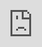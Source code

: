 ```yaml
---
layout: post
date: 2020-05-11
image: "/conflict_urbanism_sp2020/images/har_homa_images_for_site/1_hh.jpg"
title: "Har Homa: Exploring the Infrastructure(s) of an Israeli settlement"
author: "Massimiliano Malago & Sebastian Andersson"
---
```


#### Introduction

We have chosen to look at the infrastructure(s) of Israeli settlements on the Palestinian Occupied Territories through a spatial exploration of the settlement of Har Homa (officially Homat Shmuel) just outside of Jerusalem. Building on a rich theoretical foundation and academic endeavours, we decided to continue the conversation of how Israel is using spatial practices to further its occupation of Palestinian lands through a visual case study. Har Homa stood out to us in several ways; first of all because of its proximity and de facto integration into Jerusalem’s wider urban fabric, second of all because its creation came about concurrently with the Oslo Peace Process, and third of all because it was built in part on Palestinian expropriated land. In addition to this, its development has continued since its construction in the latter half of the 1990s, and it has proved to be a continuing point of contention within the context of the Israeli-Palestinian conflict.

![Har Homa](/conflict_urbanism_sp2020/images/har_homa_images_for_site/har_homa_3.jpg)
***Har Homa***

#### Background

Conceived by former Israeli Prime Minister Yitzhak Rabin in the first half of the 1990s (Rosen, 2012, p. 36), Har Homa is situated on a hilltop in the southern parts of East Jerusalem. For Palestinians, it is known as Jabal Abu Ghneim. As mentioned, the settlement was particularly controversial from its inception, owing in part to the fact that it in part was built on Palestinian expropriated land (Greenberg, 1997). Before construction of the Israeli settlement, Jabal Abu Ghneim was a ‘lonely, barren, and stony mountain’ surrounded ‘for kilometers to the east, west and south [by] more barren land, occasionally broken by other, smaller lonely mountains’ (Kaminker, 1997, p. 5). On February 19, 1997, Israel decided to proceed with the construction of Har Homa (Peace Monitor, 1997, p. 126). In 2003, the settlement had just over 2,000 inhabitants; at the end of 2016, over 20,000 settlers called Har Homa home (B'Tselem, 2019).

The settlement is neighbored to the north by two Palestinian neighborhoods, Umm Tuba and Sur Baher; on the south side by the Palestinian towns of Beit Jala, Bethlehem and Beit Sahour. Further away on its western side, Har Homa is neighbored by another Israeli settlement, Gilo; it was built on Palestinian land that was expropriated in 1970 (Kaminker, p. 6). On its northern side is the kibbutz Ramat Rachel, which was established in 1926 and, much like Har Homa, on a ‘prominent hilltop’ (Lipschits et al., 2011, p. 4). Once past Ramat Rachel, we effectively find ourselves in Jerusalem proper.

A short foray into the land use politics surrounding settlements and neighborhoods in Jerusalem is also necessary; large amounts of Palestinian-owned land are zoned as ‘open view’ land, meaning that nothing can be built on it (Kaminker, p. 9). Further, its size and location are ‘entirely arbitrary’, and it creates ‘large amounts of dead space that can easily be expropriated’ when needed (Kaminker, p. 9). This is what happened in the case of Har Homa. When Har Homa was planned and constructed in 1997, Israelis could build up to eight apartments on each dunam; Palestinians in neighboring Sur Baher could only build one or two (Kaminker, p. 10). These are just two examples of how Israeli land use policies and zoning continuously have favored the growth of Israeli urban centers over Palestinian ones, and how technocratic languages muddies the waters of what is in reality a systematic denying of the rights of Palestinians on their own land.

#### Historical Maps Overlay

![Gif](/conflict_urbanism_sp2020/images/har_homa_images_for_site/gif.gif)

As part of looking into the history of our site, we decided to analyze historical maps. Our main source for this comparison was the online platform Palestine Open Maps. Figure 1 shows an animated layering of the available maps for our site, with material ranging from a 1879 British map to contemporary satellite imagery. The comparative study of the maps reveals how the de facto ownership and occupation of the land changed over the course of 150 years. For every new map, we describe the content and the discrepancy of information between the various sets of cartographic data.

**1879 Map**

This document is a British map issued by the Palestine Exploration Fund, a semi-secular society based in London, whose topographic and ethnographic surveys of Ottoman Palestine served as a hybrid of military intelligence information-base and exploratory research (Howe, 1997, p. 37). By examining the document we find that the settlement of Har Homa lies where the inscriptions “Bir El Katt” and below, slightly larger, “Kh. Umm el’Asâtir” are. A circled dashed line perimeter that indicates a pocket of settled population can be seen next to these annotations. Additionally, we find that the multiple black lines surrounding the site stand for the desiccated streams of the region - the legend of the map (see Fig.1) notes “Single black lines represent dry water courses except where aqueduct is written.”

The term “Kh.” stands for “khirbet” - “ruin of” in Arabic. “Bir El Katt” instead stands for “the well of the crag” according to the 1888 Palestine Exploration Fund’s general index of the Survey of Western Palestine. [see Fig.2] It is unclear whether in 1879 this site was occupied, but the presence of well does suggest this.

**1943 Map**

This map was produced for the Survey of Palestine, in the context of the 1946 Anglo-American Committee of Inquiry; a joint British and American commission set up to provide guidance on the introduction of 100,000 Holocaust survivors (as suggested by the 1945 Harrison report) on British-ruled Palestinian territory.
This is the map that features the most extensive data set in the Palestine Open Maps repertoire. It provides urban, agricultural, infrastructural, topographic, as well as fine-grained architectural information. New particulars regarding our site are:
- the type of sediments surrounding the hill, indicated as ‘cropping rocks’ in the legend.
- the types of vegetation on the western and north-eastern edges of the site, indicated as ‘o’ and ‘ol’ (for orchard and olive grove).
- the existence of a water pipe line, southeast of the hill.
- the existence of a cistern, north of the hill.
- the existence of three lime kilns, east and north of the hill.
- a network of roads north of the site towards the Palestinian neighbourhood of Sur Baher and Jerusalem.
- a north-south track along the western side of the hill, followed by a track towards Ramat Rachel and consequently towards Jerusalem.
- a north-east to south-west track on the south-eastern portion of the site.

The top of the hill features a black rectangle, which represents an ‘isolated building’, and a perimetric thin black line, which represents a ‘wall, fence, hedge, canal, etc.’. Beneath these marks lies the inscription ‘Jebel Abū Ghunneim’ - the arabic name of the mount. On the basis of this, we may conclude that there is sufficient evidence to claim that in 1943 the site was occupied by some kind of settled Palestinian population.

**1944 Map**

This document is another map for the Survey of Palestine, however its information is significantly reduced compared to the 1943 map. Here, the main highlights are the topographic contour lines, information regarding vegetation, the two paths around the hill and the indication of archeological sites (the ‘Khirbats and abandoned sites’). A dot at the top of the hill indicates the presence of a cistern.

**2019 Satellite image**

Finally, this up to date image of the site reveals the radically altered, and henceforth inherently urban, scenario of the hill. The picture shows a highly-developed network of internal roads and buildings. The settlement is, however, a closed loop onto itself and remains isolated owing to the fact that it only has one entry/exit route (located north-west of the hill, in the direction of Jerusalem).

This cartographic comparison provides an important historical backdrop to our inquiry, establishing a clear timeline as well as firmly establishing evidence for the sequence of events.

#### Academic conversation & theoretical underpinnings

Long-standing Israeli urban planning doctrines come together in the case of Har Homa; both the idea of building on hilltops, the principle of ‘optical urbanism’, and a preoccupation with the rural and the periphery. The workers’ moshav of Nahalal, founded in the 1920s, provides an important precedent in terms of form: the ‘perfectly oval scheme’ of the moshav is ‘an image at once hermetic, panoptic and defensive, while radiating outward and drawing in the landscape; a totalizing structure that consecrates the cohesive community’ (Efrat, 2018, p. 33). In the context of 1920s Mandatory Palestine and its Jewish population, this kind of building was predominantly made on the plains of what today is Israel; the 1970s West Bank settlement project which largely started in the 1970s, on the other hand, has been argued to be the ‘culmination of Zionism’s journey from the plains to the hills’ - a ‘topographical migration’ (Segal & Weizman, 2003, p. 80-81).

As Segal & Weizman argues, following the Israeli occupation of the West Bank in 1967, its ‘mountain peaks [and barren hilltops] easily lent themselves to state seizure’ - with the ensuing urban typology of these mountain settlements being characterized by a ‘principle of concentric organization in which the topographical contours of the map are retraced as lines of infrastructure’, with ‘roads [...] laid out in rings around the summit with the water, sewage, electricity and telephone lines buried under them’ (Segal & Weizman, p. 82-83). The idea put forward here is that these mountain settlements, of which Har Homa is a schoolbook example, rather than being ‘exhibits of ordered forms’ actually are ‘manifestations of anti-forms, the end results of tactical, land-use and topographical constraints (Segal & Weizman, p. 83). There is also the double nature of these settlements: they are ‘not only places of residence, but [also] create a large-scale network of ‘civilian fortifications’’; the outward oriented gaze of the settlement ‘surveys the landscape around it’ (Segal & Weizman, p. 84-85).

![Gilo Tunnel](/conflict_urbanism_sp2020/images/har_homa_images_for_site/tunnel.jpg)
***Highway 60 near Har Homa***

In addition to the theories of optical urbanism and hilltop settlements as put forward by Segal and Weizman, we also rely on theories around infrastructure, notably Larkin’s ideas on infrastructure as operating on several levels concurrently (Larkin, 2013, p. 335-336), and linked to this the idea of ‘doubling’ of infrastructure. As Larkin notes, infrastructures ‘execute technical functions [...] by mediating exchange over distance and binding people and things into complex heterogeneous systems and by operating as entextualized forms that have relative autonomy form their technical function’, by which a rearrangement of the ‘hierarchy of functions’ occurs ‘so that the aesthetic dimension (rather than its technical one) is dominant. In the case of the infrastructure(s) of Israeli settlements, and in the case of Har Homa, we can clearly see how they serve several purposes, and where the purposes of them can be variably masked and unmasked, and how often the line between is blurred to the point of obscurity.

It is within these theoretical debates and academic forays into Israeli hilltop settlements that we wish to add to the conversation by providing a spatialized version of a settlement in an effort to expand on the work that has come before us. Recognizing the density of material written about this topic, we seek to focus on the combination of theory and spatial representation as a way to move the conversation forward and create new spaces for exploration and debate.

#### Methodology

Our approach to representation focused on moving imagery as a rhetorical tool. Due to the lack of an existing topographical model we could base our work on, we produced a digital file based on various archival maps & online sources. We extracted topographic contours and combined them in a hierarchy system based on each resource’s most up-to-date data. A GIS data-set supplemented this model with infrastructural information such as highways, bus stops and buildings geolocation. The resulting model allows us to shift between various layers of information and different scales. Colour-coding is used as a way of conveying information in the overall highly-abstracted representational realm of the animation.

The animation takes the viewer through three principal scales: national (with highways and borders), regional (with neighbourhoods surrounding Har Homa and the topography) and finally, local (with existing transport infrastructure and the settlement’s urban  and architectural configuration).

Rhino served as the primary topological modelling software. Contour lines at intervals of 10ft of altitude were drawn and lofted together. GIS layers of data were then projected onto the meshes and extruded according to buildings heights, or in case of bus stops, an arbitrary visible height. 3DsMax was used to refine the images of the ground through displacement, bump and refraction maps, and the entire animation was rendered through V-ray.

#### Spatialization

<div class="iframe-column"><iframe src="https://player.vimeo.com/video/417493210?title=0&byline=0&portrait=0" style="position:absolute;top:0;left:0;width:100%;height:100%;" frameborder="0"></iframe></div>

The video above shows the finished visualization. It shows a gradual zoom-in from the national scale down to Har Homa, putting the singular hilltop settlement just outside of Jerusalem proper in a larger national context. It highlights the ways in which Israel has deployed functions of bypass urbanism and the doubling of infrastructure inherent in the Israeli settlement endeavor.

![Jerusalem](/conflict_urbanism_sp2020/images/har_homa_images_for_site/2_hh.jpg)

Within the urban fabric of Jerusalem and its suburban settlements, Har Homa is effectively an Israeli enclave surrounded by Palestinian towns and neighborhoods. With regard to function, however, Har Homa is connected via highways to other parts of Israel, as well as to other settlements via Highway 60; effectively entirely bypassing Palestine and along with its urban fabric.

![Har Homa](/conflict_urbanism_sp2020/images/har_homa_images_for_site/1_hh.jpg)

Har Homa is built atop the Palestinian hilltop of Jabal Abu Ghneim - exemplifying the Israeli urban planning practice of optical urbanism transplanted onto the hilly portions of the occupied West Bank. Here, Jabal Abu Ghneim stands out as a particularly suitable object for this Israeli doctrine, offering a clearly defined landmass, and one that is clearly defined in the topography - offering one of the defining features of optical urbanism: outward surveillance. As explained earlier, the topography of the hill is the defining feature in the overall design of the settlement, and its lines become the very mechanisms of Har Homa’s defensive layout.

![Highways](/conflict_urbanism_sp2020/images/har_homa_images_for_site/3_hh.jpg)

Har Homa is connected via a range of highways to the rest of Israel, as well as to the rest of the occupied West Bank. Highway 60 binds together Israeli settlements on the West Bank from north to south; Highway 1 links the northernmost part of the Dead City with Tel Aviv, constituting Israel’s defining east-west connection; a few other highway portions operate in the cluster in and around Jerusalem to aid these two main connections, as well as a range of other main roads spidering out into Israel and the Occupied Palestininan Territories. This imagery makes it clear how Har Homa is connected through these highways to other Israeli settlements and Israeli cities in a way it is not to even its neighboring Palestinian towns and neighborhoods. The notion of speed is important here as well: inherent in the idea of a highway is the ability to bypass points of lesser interest. In the design of the Israeli highway system in the Occupied Territories, Palestinian towns are by design bypassed and deemed less relevant, less important.

![Bus stops](/conflict_urbanism_sp2020/images/har_homa_images_for_site/4_hh.jpg)

![Bus stops detail](/conflict_urbanism_sp2020/images/har_homa_images_for_site/5_hh.jpg)

Public transport offers the final lens through which we were able to look at infrastructure in this context; Har Homa is dotted with bus stops - all of them connecting the settlement with a range of links to West Jerusalem. Not one of them provides a link to East Jerusalem. Just by the very design of the bus routes, the way in which Palestinian neighborhoods and towns are bypassed is heavily intensified.

#### Conclusion

#### References

B’Tselem - The Israeli Information Center for Human Rights in the Occupied Territories. (2019). Statistics on Settlements and Settler Population. Retrieved from: <https://www.btselem.org/settlements/statistics>

DIVA-GIS. (2020). Administrative areas (GADM), Israel. Retrieved from: <http://www.diva-gis.org/>

Efrat, Z. (2018). The Object of Zionism. Leipzig: Spector Books.

Howe, K. (1997). Revealing the Holy Land : the photographic exploration of Palestine. Santa Barbara, CA: University of California Press, 37.

The Humanitarian Data Exchange. (2020). State of Palestine - Oslo Agreement in the West Bank. Retrieved from: <https://data.humdata.org/dataset/state-of-palestine-other-0-0-0-0-0>

Institute for Palestine Studies. (1997). Peace Monitor: 16 February-15 May 1997, Journal of Palestine Studies, 26(4), pp. 126-137

Kaminker, S. (1997). For Arabs Only: Building Restrictions in East Jerusalem, Journal of Palestine Studies, 26(4), pp. 5-16

Larkin, B. (2013). The Politics and Poetics of Infrastructure, Annual Review of Anthropology, (42), pp. 327-343

Lipschits, O., Gadot, Y., Arubas, B. & Oeming, M. (2011). Palace and Village, Paradise and Oblivion: Unraveling the Riddles of Ramat Rahel, Near Eastern Archaeology, 74(1), pp. 1-49

OpenStreetMap data. (2020). © OpenStreetMap contributors. Licence: <www.openstreetmap.org/copyright>

The Palestine Exploration Fund. (1888). The Survey of Western Palestine - A General Index. London: Harrison & Sons, 86.

Palestine Open Maps. Retrieved from: <https://palopenmaps.org/view>

Segal, R. & Weizman, E. (2003). A Civilian Occupation: The Politics of Israeli Architecture. Verso Books.

Rosen, S. J. (2012). Israeli Settlements, American Pressure, and Peace, Jewish Political Studies Review, 24(1/2), pp. 32-44
